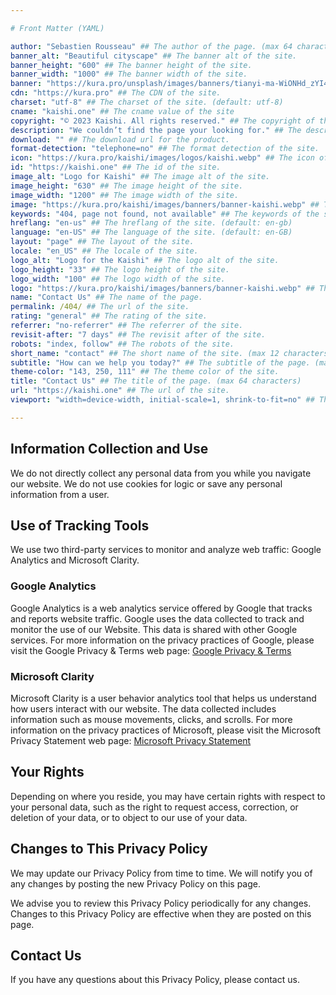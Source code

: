 ```yaml
---

# Front Matter (YAML)

author: "Sebastien Rousseau" ## The author of the page. (max 64 characters)
banner_alt: "Beautiful cityscape" ## The banner alt of the site.
banner_height: "600" ## The banner height of the site.
banner_width: "1000" ## The banner width of the site.
banner: "https://kura.pro/unsplash/images/banners/tianyi-ma-WiONHd_zYI4-unsplash.jpg" ## The banner of the site.
cdn: "https://kura.pro" ## The CDN of the site.
charset: "utf-8" ## The charset of the site. (default: utf-8)
cname: "kaishi.one" ## The cname value of the site
copyright: "© 2023 Kaishi. All rights reserved." ## The copyright of the site.
description: "We couldn’t find the page your looking for." ## The description of the site. (max 160 characters)
download: "" ## The download url for the product.
format-detection: "telephone=no" ## The format detection of the site.
icon: "https://kura.pro/kaishi/images/logos/kaishi.webp" ## The icon of the site in SVG format.
id: "https://kaishi.one" ## The id of the site.
image_alt: "Logo for Kaishi" ## The image alt of the site.
image_height: "630" ## The image height of the site.
image_width: "1200" ## The image width of the site.
image: "https://kura.pro/kaishi/images/banners/banner-kaishi.webp" ## The main image of the site in SVG format.
keywords: "404, page not found, not available" ## The keywords of the site. (comma separated, max 10 keywords)
hreflang: "en-us" ## The hreflang of the site. (default: en-gb)
language: "en-US" ## The language of the site. (default: en-GB)
layout: "page" ## The layout of the site.
locale: "en_US" ## The locale of the site.
logo_alt: "Logo for the Kaishi" ## The logo alt of the site.
logo_height: "33" ## The logo height of the site.
logo_width: "100" ## The logo width of the site.
logo: "https://kura.pro/kaishi/images/banners/banner-kaishi.webp" ## The logo of the site in SVG format.
name: "Contact Us" ## The name of the page.
permalink: /404/ ## The url of the site.
rating: "general" ## The rating of the site.
referrer: "no-referrer" ## The referrer of the site.
revisit-after: "7 days" ## The revisit after of the site.
robots: "index, follow" ## The robots of the site.
short_name: "contact" ## The short name of the site. (max 12 characters)
subtitle: "How can we help you today?" ## The subtitle of the page. (max 64 characters)
theme-color: "143, 250, 111" ## The theme color of the site.
title: "Contact Us" ## The title of the page. (max 64 characters)
url: "https://kaishi.one" ## The url of the site.
viewport: "width=device-width, initial-scale=1, shrink-to-fit=no" ## The viewport of the site.

---
```


## Information Collection and Use

We do not directly collect any personal data from you while you navigate our website. We do not use cookies for logic or save any personal information from a user.

## Use of Tracking Tools

We use two third-party services to monitor and analyze web traffic: Google Analytics and Microsoft Clarity.

### Google Analytics

Google Analytics is a web analytics service offered by Google that tracks and reports website traffic. Google uses the data collected to track and monitor the use of our Website. This data is shared with other Google services. For more information on the privacy practices of Google, please visit the Google Privacy & Terms web page: [Google Privacy & Terms](https://policies.google.com/privacy)

### Microsoft Clarity

Microsoft Clarity is a user behavior analytics tool that helps us understand how users interact with our website. The data collected includes information such as mouse movements, clicks, and scrolls. For more information on the privacy practices of Microsoft, please visit the Microsoft Privacy Statement web page: [Microsoft Privacy Statement](https://privacy.microsoft.com/en-us/privacystatement)

## Your Rights

Depending on where you reside, you may have certain rights with respect to your personal data, such as the right to request access, correction, or deletion of your data, or to object to our use of your data.

## Changes to This Privacy Policy

We may update our Privacy Policy from time to time. We will notify you of any changes by posting the new Privacy Policy on this page.

We advise you to review this Privacy Policy periodically for any changes. Changes to this Privacy Policy are effective when they are posted on this page.

## Contact Us

If you have any questions about this Privacy Policy, please contact us.
